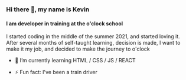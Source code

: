 ### Hi there 👋, my name is Kevin
#### I am developer in training at the o'clock school

I started coding in the middle of the summer 2021, and started loving it.
After several months of self-taught learning, decision is made, I want to make it my job, and decided to make the journey to o'clock


- 🌱 I’m currently learning HTML / CSS / JS / REACT 

- ⚡ Fun fact: I've been a train driver 


